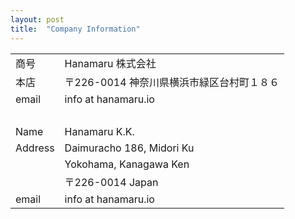 ```yaml
---
layout: post
title:  "Company Information"
---
```



|         ||
|:-------- |:--|
|商号      |Hanamaru 株式会社|
|本店      |〒226-0014 神奈川県横浜市緑区台村町１８６|
|email     |info at hanamaru.io|
|&nbsp;|&nbsp;|
|Name     |Hanamaru K.K.|
|Address  |Daimuracho 186, Midori Ku|
|         |Yokohama, Kanagawa Ken|
|         |〒226-0014 Japan|
|email    |info at hanamaru.io|


